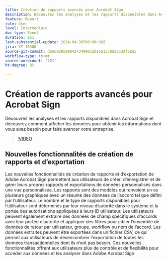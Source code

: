 ```yaml
---
title: Création de rapports avancés pour Acrobat Sign
description: Découvrez les analyses et les rapports disponibles dans Acrobat Sign et découvrez comment afficher les données pour obtenir les informations dont vous avez besoin pour faire avancer votre entreprise.
feature: Report
role: User
level: Intermediate
doc-type: Event
duration: 851
last-substantial-update: 2024-04-30T00:00:00Z
jira: KT-15300
source-git-commit: d2e6829590d4243409652b16b13c8da253df62a5
workflow-type: tm+mt
source-wordcount: '221'
ht-degree: 0%

---
```



# Création de rapports avancés pour Acrobat Sign

Découvrez les analyses et les rapports disponibles dans Acrobat Sign et découvrez comment afficher les données pour obtenir les informations dont vous avez besoin pour faire avancer votre entreprise.

>[!VIDEO](https://video.tv.adobe.com/v/3428191/?learn=on)

## Nouvelles fonctionnalités de création de rapports et d’exportation

Les nouvelles fonctionnalités de création de rapports et d’exportation de Adobe Acrobat Sign permettent aux utilisateurs de créer, d’enregistrer et de gérer leurs propres rapports et exportations de données personnalisés dans une vue personnalisée. Les rapports sont des modèles qui renvoient un ou plusieurs graphiques avec un résumé des données de l’accord tel que défini par l’utilisateur. Le nombre et le type de rapports disponibles pour l’utilisateur sont déterminés par leur niveau d’autorité dans le système et la portée des autorisations appliquées à leurs ID utilisateur. Les utilisateurs peuvent également extraire des données de champ spécifiques d’accords avec leur portée d’autorité et appliquer des filtres pour cibler l’ensemble de données de retour par utilisateur, groupe, workflow ou nom de l’accord. Les données extraites peuvent être exportées dans un fichier CSV, ce qui permet aux utilisateurs de désencombrer l’exportation de toutes les données transactionnelles dont ils n’ont pas besoin. Ces nouvelles fonctionnalités offrent aux utilisateurs plus de contrôle et de flexibilité pour accéder aux données et les analyser dans Adobe Acrobat Sign.
